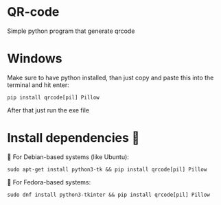 # QR-code
Simple python program that generate qrcode

# Windows
Make sure to have python installed, than just copy and paste this into the terminal and hit enter: 
```
pip install qrcode[pil] Pillow
```
After that just run the exe file

# Install dependencies :information_desk_person:
:eyes: For Debian-based systems (like Ubuntu):
```
sudo apt-get install python3-tk && pip install qrcode[pil] Pillow
```
:eyes: For Fedora-based systems:
```
sudo dnf install python3-tkinter && pip install qrcode[pil] Pillow
```
